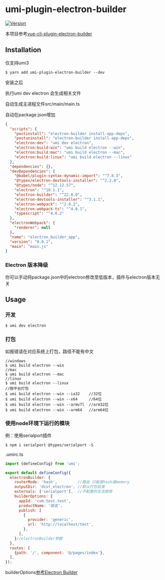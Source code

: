 # umi-plugin-electron-builder
<a href="https://www.npmjs.com/package/umi-plugin-electron-builder"><img src="https://img.shields.io/npm/v/umi-plugin-electron-builder.svg?sanitize=true" alt="Version"></a>

本项目参考[vue-cli-plugin-electron-builder](https://github.com/nklayman/vue-cli-plugin-electron-builder)

## Installation

仅支持umi3
```
$ yarn add umi-plugin-electron-builder --dev
```

安装之后

执行umi dev electron 会生成相关文件

自动生成主进程文件src/main/main.ts

自动在package.json增加

```json
{
  "scripts": {
    "postinstall": "electron-builder install-app-deps",
    "postuninstall": "electron-builder install-app-deps",
    "electron:dev": "umi dev electron",
    "electron:build:win": "umi build electron --win",
    "electron:build:mac": "umi build electron --mac",
    "electron:build:linux": "umi build electron --linux"
  },
  "dependencies": {},
  "devDependencies": {
    "@babel/plugin-syntax-dynamic-import": "^7.8.3",
    "@types/electron-devtools-installer": "^2.2.0",
    "@types/node": "^12.12.57",
    "electron": "^10.1.1",
    "electron-builder": "^22.8.0",
    "electron-devtools-installer": "^3.1.1",
    "electron-webpack": "^2.8.2",
    "electron-webpack-ts": "^4.0.1",
    "typescript": "^4.0.2"
  },
  "electronWebpack": {
    "renderer": null
  },
  "name": "electron_builder_app",
  "version": "0.0.1",
  "main": "main.js"
}

```

### Electron 版本降级
你可以手动将package.json中的electron修改至低版本，插件与electron版本无关

## Usage

### 开发

```
$ umi dev electron
```

### 打包 
如报错请在对应系统上打包，路径不能有中文

```
//windows
$ umi build electron --win
//mac
$ umi build electron --mac
//linux
$ umi build electron --linux
//按平台打包
$ umi build electron --win --ia32    //32位
$ umi build electron --win --x64     //64位
$ umi build electron --win --armv7l  //arm32位
$ umi build electron --win --arm64   //arm64位
```

### 使用node环境下运行的模块

例：使用serialport插件

```
$ npm i serialport @types/serialport -S
```

.umirc.ts

```javascript
import {defineConfig} from 'umi';

export default defineConfig({
  electronBuilder: {
    routerMode: 'hash',         //路由 只能是hash或memory
    outputDir: 'dist_electron', //默认打包目录
    externals: ['serialport'],  //不配置的无法使用
    builderOptions: {
      appId: 'com.test.test',
      productName: '测试',
      publish: [
        {
          provider: 'generic',
          url: 'http://localhost/test',
        },
      ],
    }//electronBuilder参数
  },
  routes: [
    {path: '/', component: '@/pages/index'},
  ],
});
```

builderOptions[参考Electron Builder](https://www.electron.build/configuration/configuration)
